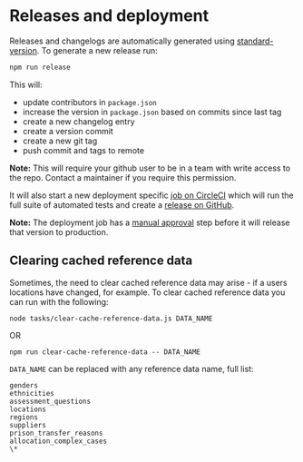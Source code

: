 # Releases and deployment

Releases and changelogs are automatically generated using [standard-version](https://www.npmjs.com/package/standard-version). To generate a new release run:

```bash
npm run release
```

This will:

- update contributors in `package.json`
- increase the version in `package.json` based on commits since last tag
- create a new changelog entry
- create a version commit
- create a new git tag
- push commit and tags to remote

**Note:** This will require your github user to be in a team with write access to the repo. Contact a maintainer if you require this permission.

It will also start a new deployment specific [job on CircleCI](https://app.circleci.com/github/ministryofjustice/hmpps-book-secure-move-frontend/pipelines) which will run the full suite of automated tests and create a [release on GitHub](https://github.com/ministryofjustice/hmpps-book-secure-move-frontend/releases).

**Note:** The deployment job has a [manual approval](https://circleci.com/blog/supporting-digital-transformation-while-avoiding-common-stalls/) step before it will release that version to production.

## Clearing cached reference data

Sometimes, the need to clear cached reference data may arise - if a users locations have changed, for example.
To clear cached reference data you can run with the following:

`node tasks/clear-cache-reference-data.js DATA_NAME`

OR

`npm run clear-cache-reference-data -- DATA_NAME`

`DATA_NAME` can be replaced with any reference data name, full list:
```
genders
ethnicities
assessment_questions
locations
regions
suppliers
prison_transfer_reasons
allocation_complex_cases
\*
```

